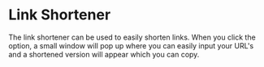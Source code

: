 # Link Shortener
The link shortener can be used to easily shorten links. When you click the option, a small window will pop up where you can easily input your URL's and a shortened version will appear which you can copy.
